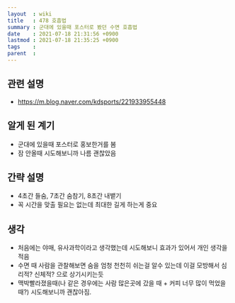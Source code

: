 ```yaml
---
layout  : wiki
title   : 478 호흡법
summary : 군대에 있을때 포스터로 봤던 수면 호흡법
date    : 2021-07-18 21:31:56 +0900
lastmod : 2021-07-18 21:35:25 +0900
tags    : 
parent  : 
---
```


## 관련 설명
 * https://m.blog.naver.com/kdsports/221933955448

## 알게 된 계기
 * 군대에 있을때 포스터로 홍보한거를 봄
 * 잠 안올때 시도해보니까 나름 괜찮았음

## 간략 설명
 * 4초간 들숨, 7초간 숨참기, 8초간 내뱉기
 * 꼭 시간을 맞출 필요는 없는데 최대한 길게 하는게 중요

## 생각
 * 처음에는 야매, 유사과학이라고 생각했는데 시도해보니 효과가 있어서 개인 생각을 적음
 * 수면 때 사람을 관찰해보면 숨을 엄청 천천히 쉬는걸 알수 있는데 이걸 모방해서 심리적? 신체적? 으로 상기시키는듯
 * 맥박빨라졌을때(나 같은 경우에는 사람 많은곳에 갔을 때 + 커피 너무 많이 먹었을때?) 시도해보니까 괜찮아짐.
